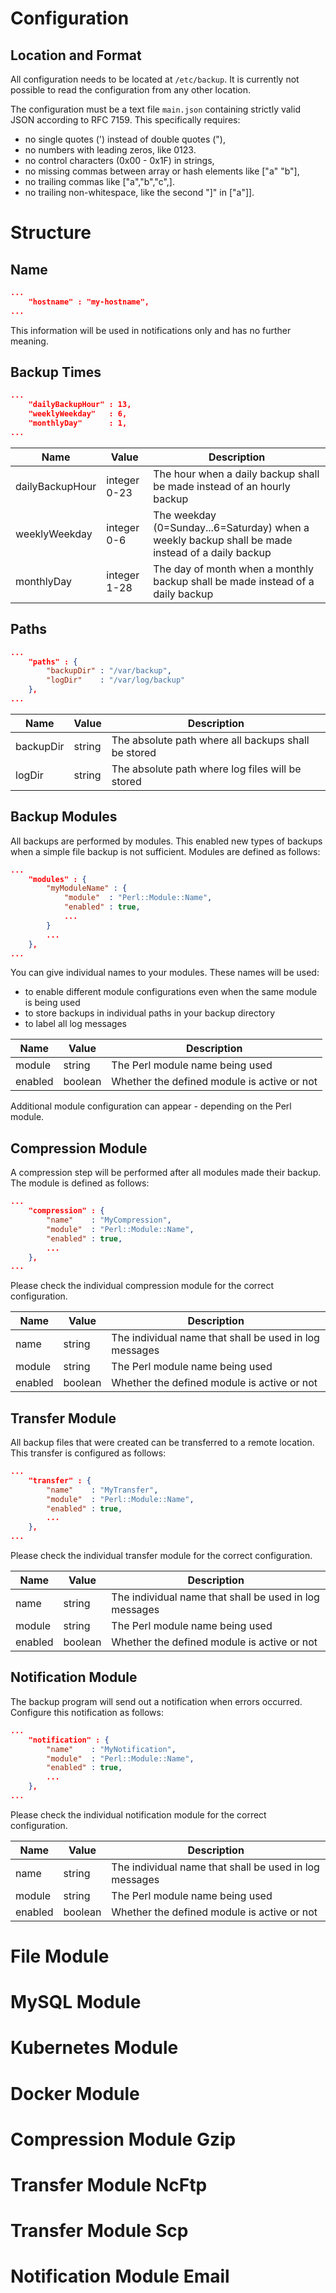 # Configuration

## Location and Format

All configuration needs to be located at `/etc/backup`. It is currently not possible to read the configuration
from any other location.

The configuration must be a text file `main.json` containing strictly valid JSON according to RFC 7159. This specifically requires:

* no single quotes (') instead of double quotes ("),
* no numbers with leading zeros, like 0123. 
* no control characters (0x00 - 0x1F) in strings, 
* no missing commas between array or hash elements like ["a" "b"], 
* no trailing commas like ["a","b","c",]. 
* no trailing non-whitespace, like the second "]" in ["a"]].

# Structure

## Name

```json
...
	"hostname" : "my-hostname",
...
```

This information will be used in notifications only and has no further meaning.

## Backup Times

```json
...
	"dailyBackupHour" : 13,
	"weeklyWeekday"   : 6,
	"monthlyDay"      : 1,
...
```

| Name | Value | Description |
| ---- | ----- | ----------- |
| dailyBackupHour | integer 0-23 | The hour when a daily backup shall be made instead of an hourly backup |
| weeklyWeekday | integer 0-6 | The weekday (0=Sunday...6=Saturday) when a weekly backup shall be made instead of a daily backup |
| monthlyDay | integer 1-28 | The day of month when a monthly backup shall be made instead of a daily backup |

## Paths

```json
...
	"paths" : {
		"backupDir" : "/var/backup",
		"logDir"    : "/var/log/backup"
	},
...
```

| Name | Value | Description |
| ---- | ----- | ----------- |
| backupDir | string | The absolute path where all backups shall be stored |
| logDir | string | The absolute path where log files will be stored |

## Backup Modules

All backups are performed by modules. This enabled new types of backups when
a simple file backup is not sufficient. Modules are defined as follows:

```json
...
	"modules" : {
		"myModuleName" : {
			"module"  : "Perl::Module::Name",
			"enabled" : true,
			...
		}
		...
	},
...
```

You can give individual names to your modules. These names will be used:

* to enable different module configurations even when the same module is being used
* to store backups in individual paths in your backup directory
* to label all log messages

| Name | Value | Description |
| ---- | ----- | ----------- |
| module | string | The Perl module name being used |
| enabled | boolean | Whether the defined module is active or not |

Additional module configuration can appear - depending on the Perl module.

## Compression Module

A compression step will be performed after all modules made their backup. The module
is defined as follows:

```json
...
	"compression" : {
		"name"    : "MyCompression",
		"module"  : "Perl::Module::Name",
		"enabled" : true,
		...
	},
...
```

Please check the individual compression module for the correct configuration.

| Name | Value | Description |
| ---- | ----- | ----------- |
| name | string | The individual name that shall be used in log messages |
| module | string | The Perl module name being used |
| enabled | boolean | Whether the defined module is active or not |

## Transfer Module

All backup files that were created can be transferred to a remote location.
This transfer is configured as follows:

```json
...
	"transfer" : {
		"name"    : "MyTransfer",
		"module"  : "Perl::Module::Name",
		"enabled" : true,
		...
	},
...
```

Please check the individual transfer module for the correct configuration.

| Name | Value | Description |
| ---- | ----- | ----------- |
| name | string | The individual name that shall be used in log messages |
| module | string | The Perl module name being used |
| enabled | boolean | Whether the defined module is active or not |

## Notification Module

The backup program will send out a notification when errors occurred.
Configure this notification as follows:

```json
...
	"notification" : {
		"name"    : "MyNotification",
		"module"  : "Perl::Module::Name",
		"enabled" : true,
		...
	},
...
```

Please check the individual notification module for the correct configuration.

| Name | Value | Description |
| ---- | ----- | ----------- |
| name | string | The individual name that shall be used in log messages |
| module | string | The Perl module name being used |
| enabled | boolean | Whether the defined module is active or not |

# File Module

# MySQL Module

# Kubernetes Module

# Docker Module

# Compression Module Gzip

# Transfer Module NcFtp

# Transfer Module Scp

# Notification Module Email

